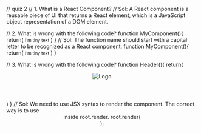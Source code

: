 // quiz 2
// 1. What is a React Component?
// Sol: A React component is a reusable piece of UI that returns a React element, which is a JavaScript object representation of a DOM element.

// 2. What is wrong with the following code?
function MyComponent(){
    return(
        <small> I'm tiny text</small>
    )
}
// Sol: The function name should start with a capital letter to be recognized as a React component.
function MyComponent(){
    return(
        <small> I'm tiny text</small>
    )
}

// 3. What is wrong with the following code?
function Header(){
    return(
        <header>
            <img src="logo.png" alt="Logo"/>
        </header>
    )
}
// Sol: We need to use JSX syntax to render the component. The correct way is to use <Header /> inside root.render.
root.render(<Header />);
